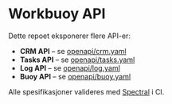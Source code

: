 # Workbuoy API

Dette repoet eksponerer flere API-er:

- **CRM API** – se [openapi/crm.yaml](../openapi/crm.yaml)
- **Tasks API** – se [openapi/tasks.yaml](../openapi/tasks.yaml)
- **Log API** – se [openapi/log.yaml](../openapi/log.yaml)
- **Buoy API** – se [openapi/buoy.yaml](../openapi/buoy.yaml)

Alle spesifikasjoner valideres med [Spectral](https://meta.stoplight.io/docs/spectral) i CI.